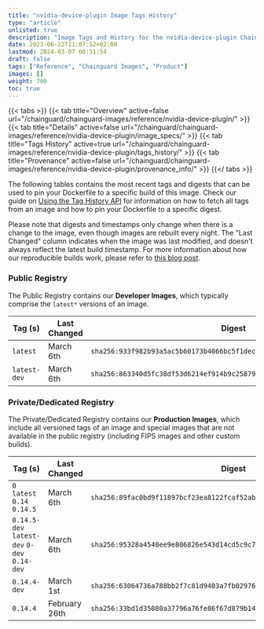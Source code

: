 ```yaml
---
title: "nvidia-device-plugin Image Tags History"
type: "article"
unlisted: true
description: "Image Tags and History for the nvidia-device-plugin Chainguard Image"
date: 2023-06-22T11:07:52+02:00
lastmod: 2024-03-07 00:51:54
draft: false
tags: ["Reference", "Chainguard Images", "Product"]
images: []
weight: 700
toc: true
---
```


{{< tabs >}}
{{< tab title="Overview" active=false url="/chainguard/chainguard-images/reference/nvidia-device-plugin/" >}}
{{< tab title="Details" active=false url="/chainguard/chainguard-images/reference/nvidia-device-plugin/image_specs/" >}}
{{< tab title="Tags History" active=true url="/chainguard/chainguard-images/reference/nvidia-device-plugin/tags_history/" >}}
{{< tab title="Provenance" active=false url="/chainguard/chainguard-images/reference/nvidia-device-plugin/provenance_info/" >}}
{{</ tabs >}}

The following tables contains the most recent tags and digests that can be used to pin your Dockerfile to a specific build of this image. Check our guide on [Using the Tag History API](/chainguard/chainguard-images/using-the-tag-history-api/) for information on how to fetch all tags from an image and how to pin your Dockerfile to a specific digest.

Please note that digests and timestamps only change when there is a change to the image, even though images are rebuilt every night. The "Last Changed" column indicates when the image was last modified, and doesn't always reflect the latest build timestamp. For more information about how our reproducible builds work, please refer to [this blog post](https://www.chainguard.dev/unchained/reproducing-chainguards-reproducible-image-builds).

### Public Registry
The Public Registry contains our **Developer Images**, which typically comprise the `latest*` versions of an image.

| Tag (s)       | Last Changed | Digest                                                                    |
|---------------|--------------|---------------------------------------------------------------------------|
|  `latest`     | March 6th    | `sha256:933f982b93a5ac5b60173b4066bc5f1dec90e8fc906c80ed027897ac8e165991` |
|  `latest-dev` | March 6th    | `sha256:863340d5fc38df53d6214ef914b9c25879ae8902c69b8101af50d981c56d6ed2` |


### Private/Dedicated Registry
The Private/Dedicated Registry contains our **Production Images**, which include all versioned tags of an image and special images that are not available in the public registry (including FIPS images and other custom builds).

| Tag (s)                                       | Last Changed  | Digest                                                                    |
|-----------------------------------------------|---------------|---------------------------------------------------------------------------|
|  `0` `latest` `0.14` `0.14.5`                 | March 6th     | `sha256:89fac0bd9f11897bcf23ea8122fcaf52ab11cb446305f1d5edb1458f52edb4b1` |
|  `0.14.5-dev` `latest-dev` `0-dev` `0.14-dev` | March 6th     | `sha256:95328a4540ee9e806826e543d14cd5c9c7dddb53d0578d4a62acd703133d1aac` |
|  `0.14.4-dev`                                 | March 1st     | `sha256:63064736a788bb2f7c81d9403a7fb0297693ff6503b238e597b9ade5aeb5f4f0` |
|  `0.14.4`                                     | February 26th | `sha256:33bd1d35080a37796a76fe86f67d879b1423f1d874d16c9bb23c86c2f1b6a4ff` |

